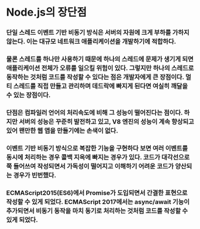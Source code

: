# Node.js의 장단점

### 단일 스레드 이벤트 기반 비동기 방식은 서버의 자원에 크게 부하를 가하지 않는다. 이는 대규모 네트워크 애플리케이션을 개발하기에 적합하다.

### 물론 스레드를 하나만 사용하기 때문에 하나의 스레드에 문제가 생기게 되면 애플리케이션 전체가 오류를 일으킬 위험이 있다. 그렇지만 하나의 스레드로 동작하는 것처럼 코드를 작성할 수 있다는 점은 개발자에게 큰 장점이다. 멀티 스레드를 직접 만들고 관리하며 데드락에 빠지게 된다면 여실히 깨달을 수 있는 장점이다.

### 단점은 컴파일러 언어의 처리속도에 비해 그 성능이 떨어진다는 점이다. 하지만 서버의 성능은 꾸준히 발전하고 있고, V8 엔진의 성능이 계속 향상되고 있어 왠만한 웹 앱을 만들기에는 손색이 없다.

### 이벤트 기반 비동기 방식으로 복잡한 기능을 구현하다 보면 여러 이벤트를 동시에 처리하는 경우 콜백 지옥에 빠지는 경우가 있다. 코드가 대각선으로 쭉 들어쓰여 작성되면서 가독성이 떨어지고 이해하기 어려운 코드가 양산되는 경우가 빈번했다. 

### ECMAScript2015(ES6)에서 Promise가 도입되면서 간결한 표현으로 작성할 수 있게 되었다. ECMAScript 2017에서는 async/await 기능이 추가되면서 비동기 동작을 마치 동기로 처리하는 것처럼 코드를 작성할 수 있게 되었다.